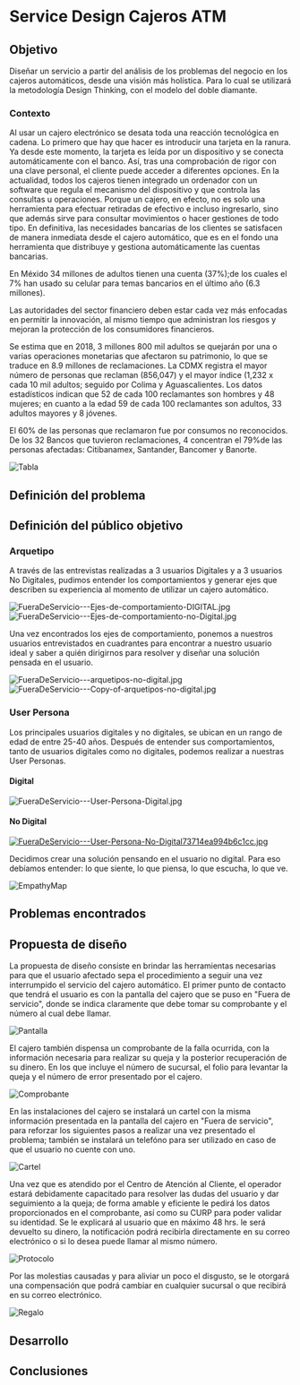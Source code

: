 # Service Design Cajeros ATM

## Objetivo
Diseñar un servicio a partir del análisis de los problemas del negocio en los cajeros automáticos, desde una visión más holística. Para lo cual se utilizará la metodología Design Thinking, con el modelo del doble diamante.

### Contexto
Al usar un cajero electrónico se desata toda una reacción tecnológica en cadena. Lo primero que hay que hacer es introducir una tarjeta en la ranura. Ya desde este momento, la tarjeta es leída por un dispositivo y se conecta automáticamente con el banco. Así, tras una comprobación de rigor con una clave personal, el cliente puede acceder a diferentes opciones.
En la actualidad, todos los cajeros tienen integrado un ordenador con un software que regula el mecanismo del dispositivo y que controla las consultas u operaciones. Porque un cajero, en efecto, no es solo una herramienta para efectuar retiradas de efectivo e incluso ingresarlo, sino que además sirve para consultar movimientos o hacer gestiones de todo tipo.
En definitiva, las necesidades bancarias de los clientes se satisfacen de manera inmediata desde el cajero automático, que es en el fondo una herramienta que distribuye y gestiona automáticamente las cuentas bancarias.

En Méxido 34 millones de adultos tienen una cuenta (37%);de los cuales el 7% han usado su celular para temas bancarios en el último año (6.3 millones).

Las autoridades del sector financiero deben estar cada vez más enfocadas en permitir la innovación, al mismo tiempo que administran los riesgos y mejoran la protección de los consumidores financieros.

Se estima que en 2018, 3 millones 800 mil adultos se quejarán por una o varias operaciones monetarias que afectaron su patrimonio, lo que se traduce en 8.9 millones de reclamaciones.
La CDMX registra el mayor número de personas que reclaman (856,047) y el mayor índice (1,232 x cada 10 mil adultos; seguido por Colima y Aguascalientes.
Los datos estadísticos indican que 52 de cada 100 reclamantes son hombres y 48 mujeres; en cuanto a la edad 59 de cada 100 reclamantes son adultos, 33 adultos mayores y 8 jóvenes.

El 60% de las personas que reclamaron fue por consumos no reconocidos. De los 32 Bancos que tuvieron reclamaciones, 4 concentran el 79%de las personas afectadas: Citibanamex, Santander, Bancomer y Banorte.

![Tabla](https://i.ibb.co/dk0mBZy/estadisticas-ATM.png)

## Definición del problema

## Definición del público objetivo
### Arquetipo
A través de las entrevistas realizadas a 3 usuarios Digitales y a 3 usuarios No Digitales, pudimos entender los comportamientos y generar ejes que describen su experiencia al momento de utilizar un cajero automático. 


<img src="https://imgbbb.com/images/2019/06/04/FueraDeServicio---Ejes-de-comportamiento-DIGITAL.jpg" alt="FueraDeServicio---Ejes-de-comportamiento-DIGITAL.jpg" border="0">
<img src="https://imgbbb.com/images/2019/06/04/FueraDeServicio---Ejes-de-comportamiento-no-Digital.jpg" alt="FueraDeServicio---Ejes-de-comportamiento-no-Digital.jpg" border="0">

Una vez encontrados los ejes de comportamiento, ponemos a nuestros usuarios entrevistados en cuadrantes para encontrar a nuestro usuario ideal y saber a quién dirigirnos para resolver y diseñar una solución pensada en el usuario.

<img src="https://imgbbb.com/images/2019/06/04/FueraDeServicio---arquetipos-no-digital.jpg" alt="FueraDeServicio---arquetipos-no-digital.jpg" border="0">
<img src="https://imgbbb.com/images/2019/06/04/FueraDeServicio---Copy-of-arquetipos-no-digital.jpg" alt="FueraDeServicio---Copy-of-arquetipos-no-digital.jpg" border="0">

### User Persona
Los principales usuarios digitales y no digitales, se ubican en un rango de edad de entre 25-40 años. 
Después de entender sus comportamientos, tanto de usuarios digitales como no digitales, podemos realizar a nuestras User Personas.

#### Digital

<img src="https://imgbbb.com/images/2019/06/04/FueraDeServicio---User-Persona-Digital.jpg" alt="FueraDeServicio---User-Persona-Digital.jpg" border="0">

#### No Digital

<a href="https://imgbbb.com/image/w1Llp"><img src="https://imgbbb.com/images/2019/06/04/FueraDeServicio---User-Persona-No-Digital73714ea994b6c1cc.jpg" alt="FueraDeServicio---User-Persona-No-Digital73714ea994b6c1cc.jpg" border="0" /></a>

Decidimos crear una solución pensando en el usuario no digital. Para eso debíamos entender: lo que siente, lo que piensa, lo que escucha, lo que ve.

![EmpathyMap](https://i.ibb.co/YZ8Zh9r/Empathy-map-1.jpg)





## Problemas encontrados

## Propuesta de diseño
La propuesta de diseño consiste en brindar las herramientas necesarias para que el usuario afectado sepa el procedimiento a seguir una vez interrumpido el servicio del cajero automático.
El primer punto de contacto que tendrá el usuario es con la pantalla del cajero que se puso en "Fuera de servicio", donde se indica claramente que debe tomar su comprobante y el número al cual debe llamar.

![Pantalla](https://i.ibb.co/4d7BYQM/pantallas.png)

El cajero también dispensa un comprobante de la falla ocurrida, con la información necesaria para realizar su queja y la posterior recuperación de su dinero. En los que incluye el número de sucursal, el folio para levantar la queja y el número de error presentado por el cajero.

![Comprobante](https://i.ibb.co/dPFWZS1/ticket.png)

En las instalaciones del cajero se instalará un cartel con la misma información presentada en la pantalla del cajero en "Fuera de servicio", para reforzar los siguientes pasos a realizar una vez presentado el problema; también se instalará un telefóno para ser utilizado en caso de que el usuario no cuente con uno.

![Cartel](https://i.ibb.co/VTMnfWH/proto.png)

Una vez que es atendido por el Centro de Atención al Cliente, el operador estará debidamente capacitado para resolver las dudas del usuario y dar seguimiento a la queja; de forma amable y eficiente le pedirá los datos proporcionados en el comprobante, así como su CURP para poder validar su identidad. Se le explicará al usuario que en máximo 48 hrs. le será devuelto su dinero, la notificación podrá recibirla directamente en su correo electrónico o si lo desea puede llamar al mismo número.

![Protocolo](https://i.ibb.co/kyy4BXF/proto2.png)

Por las molestias causadas y para aliviar un poco el disgusto, se le otorgará una compensación que podrá cambiar en cualquier sucursal o que recibirá en su correo electrónico.

![Regalo](https://i.ibb.co/yPHv3tT/bono.png)



## Desarrollo

## Conclusiones

